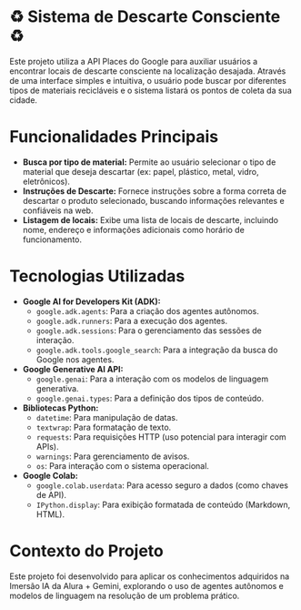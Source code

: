 # ♻️ Sistema de Descarte Consciente ♻️

Este projeto utiliza a API Places do Google para auxiliar usuários a encontrar locais de descarte consciente na localização desajada. 
Através de uma interface simples e intuitiva, o usuário pode buscar por diferentes tipos de materiais recicláveis e o sistema listará os pontos de coleta da sua cidade.

# Funcionalidades Principais

* **Busca por tipo de material:** Permite ao usuário selecionar o tipo de material que deseja descartar (ex: papel, plástico, metal, vidro, eletrônicos).
* **Instruções de Descarte:** Fornece instruções sobre a forma correta de descartar o produto selecionado, buscando informações relevantes e confiáveis na web.
* **Listagem de locais:** Exibe uma lista de locais de descarte, incluindo nome, endereço e informações adicionais como horário de funcionamento.

# Tecnologias Utilizadas
* **Google AI for Developers Kit (ADK):**
    * `google.adk.agents`: Para a criação dos agentes autônomos.
    * `google.adk.runners`: Para a execução dos agentes.
    * `google.adk.sessions`: Para o gerenciamento das sessões de interação.
    * `google.adk.tools.google_search`: Para a integração da busca do Google nos agentes.
* **Google Generative AI API:**
    * `google.genai`: Para a interação com os modelos de linguagem generativa.
    * `google.genai.types`: Para a definição dos tipos de conteúdo.
* **Bibliotecas Python:**
    * `datetime`: Para manipulação de datas.
    * `textwrap`: Para formatação de texto.
    * `requests`: Para requisições HTTP (uso potencial para interagir com APIs).
    * `warnings`: Para gerenciamento de avisos.
    * `os`: Para interação com o sistema operacional.
* **Google Colab:**
    * `google.colab.userdata`: Para acesso seguro a dados (como chaves de API).
    * `IPython.display`: Para exibição formatada de conteúdo (Markdown, HTML).

# Contexto do Projeto
Este projeto foi desenvolvido para aplicar os conhecimentos adquiridos na Imersão IA da Alura + Gemini, explorando o uso de agentes autônomos e modelos de linguagem na resolução de um problema prático.
